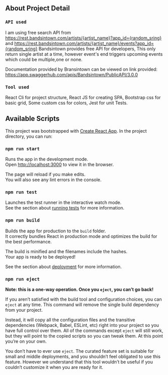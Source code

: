 ## About Project Detail



### `API used` 

I am using free search API from 
https://rest.bandsintown.com/artists/{artist_name}?app_id={random_sring}
and
https://rest.bandsintown.com/artists/{artist_name}/events?app_id={random_sring}
Bandsintown provides free API for developers, This only return single artist at a time, however event's end triggers upcoming events which could be multiple,one or none.

Documentation provided by Bransintown can be viewed on link provided: 
https://app.swaggerhub.com/apis/Bandsintown/PublicAPI/3.0.0



### `Tool used`

React Cli for project structure,
React JS for creating SPA,
Bootstrap css for basic grid, 
Some custom css for colors,
Jest for unit Tests.


## Available Scripts

This project was bootstrapped with [Create React App](https://github.com/facebook/create-react-app).
In the project directory, you can run:

### `npm run start`

Runs the app in the development mode.<br />
Open [http://localhost:3000](http://localhost:3000) to view it in the browser.

The page will reload if you make edits.<br />
You will also see any lint errors in the console.

### `npm run test`

Launches the test runner in the interactive watch mode.<br />
See the section about [running tests](https://facebook.github.io/create-react-app/docs/running-tests) for more information.

### `npm run build`

Builds the app for production to the `build` folder.<br />
It correctly bundles React in production mode and optimizes the build for the best performance.

The build is minified and the filenames include the hashes.<br />
Your app is ready to be deployed!

See the section about [deployment](https://facebook.github.io/create-react-app/docs/deployment) for more information.

### `npm run eject`

**Note: this is a one-way operation. Once you `eject`, you can’t go back!**

If you aren’t satisfied with the build tool and configuration choices, you can `eject` at any time. This command will remove the single build dependency from your project.

Instead, it will copy all the configuration files and the transitive dependencies (Webpack, Babel, ESLint, etc) right into your project so you have full control over them. All of the commands except `eject` will still work, but they will point to the copied scripts so you can tweak them. At this point you’re on your own.

You don’t have to ever use `eject`. The curated feature set is suitable for small and middle deployments, and you shouldn’t feel obligated to use this feature. However we understand that this tool wouldn’t be useful if you couldn’t customize it when you are ready for it.

